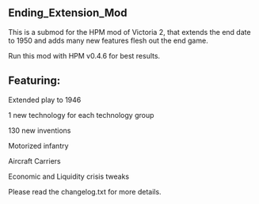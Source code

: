 ## Ending_Extension_Mod
This is a submod for the HPM mod of Victoria 2, that extends the end date to 1950 and adds many new features flesh out the end game. 

Run this mod with HPM v0.4.6 for best results.


## Featuring:

Extended play to 1946

1 new technology for each technology group

130 new inventions

Motorized infantry

Aircraft Carriers

Economic and Liquidity crisis tweaks


Please read the changelog.txt for more details.
